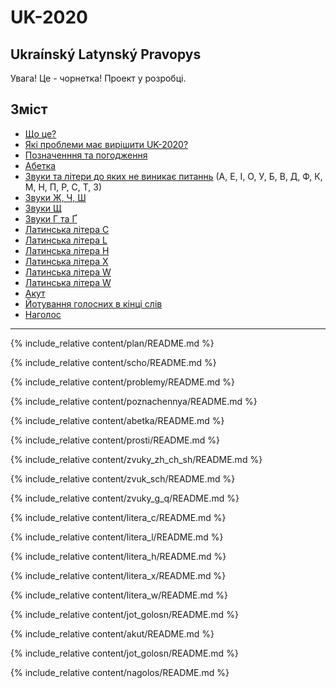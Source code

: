 # UK-2020

## Ukraínský Latynský Pravopys

<span class='warn'>Увага!</span> Це - чорнетка! Проект у розробці.


<a name="top"></a>

## Зміст

- [Що це?](#scho)
- [Які проблеми має вирішити UK-2020?](#problemy)
- [Позначенння та погодження](#poznachennya)
- [Абетка](#abetka)
- [Звуки та літери до яких не виникає питаннь](#prosti) (А, Е, І, О, У, Б, В, Д, Ф, К, М, Н, П, Р, С, Т, З)
- [Звуки Ж, Ч, Ш](#zvuky_zh_ch_sh)
- [Звуки Щ](#zvuk_sch)
- [Звуки Г та Ґ](#zvuky_g_q)
- [Латинська літера C](#litera_c)
- [Латинська літера L](#litera_l)
- [Латинська літера H](#litera_h)
- [Латинська літера X](#litera_x)
- [Латинська літера W](#litera_w)
- [Латинська літера W](#litera_w)
- [Акут](#akut)
- [Йотування голосних в кінці слів](#jot_golosn)
- [Наголос](#nagolos)

---

{% include_relative content/plan/README.md %}

{% include_relative content/scho/README.md %}

{% include_relative content/problemy/README.md %}

{% include_relative content/poznachennya/README.md %}

{% include_relative content/abetka/README.md %}

{% include_relative content/prosti/README.md %}

{% include_relative content/zvuky_zh_ch_sh/README.md %}

{% include_relative content/zvuk_sch/README.md %}

{% include_relative content/zvuky_g_q/README.md %}

{% include_relative content/litera_c/README.md %}

{% include_relative content/litera_l/README.md %}

{% include_relative content/litera_h/README.md %}

{% include_relative content/litera_x/README.md %}

{% include_relative content/litera_w/README.md %}

{% include_relative content/jot_golosn/README.md %}

{% include_relative content/akut/README.md %}

{% include_relative content/jot_golosn/README.md %}

{% include_relative content/nagolos/README.md %}

